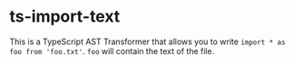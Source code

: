 # ts-import-text

This is a TypeScript AST Transformer that allows you to write `import * as foo from 'foo.txt'`. `foo` will contain the text of the file.


